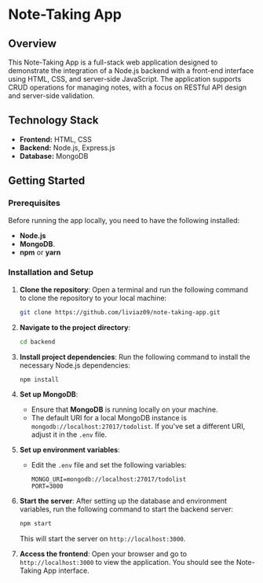 
# Note-Taking App

## Overview
This Note-Taking App is a full-stack web application designed to demonstrate the integration of a Node.js backend with a front-end interface using HTML, CSS, and server-side JavaScript. The application supports CRUD operations for managing notes, with a focus on RESTful API design and server-side validation.

## Technology Stack
- **Frontend:** HTML, CSS
- **Backend:** Node.js, Express.js
- **Database:** MongoDB

## Getting Started

### Prerequisites
Before running the app locally, you need to have the following installed:
- **Node.js**
- **MongoDB**.
- **npm** or **yarn**

### Installation and Setup

1. **Clone the repository**:
   Open a terminal and run the following command to clone the repository to your local machine:
   ```bash
   git clone https://github.com/liviaz09/note-taking-app.git
   ```

2. **Navigate to the project directory**:
   ```bash
   cd backend
   ```

3. **Install project dependencies**:
   Run the following command to install the necessary Node.js dependencies:
   ```bash
   npm install
   ```

4. **Set up MongoDB**:
   - Ensure that **MongoDB** is running locally on your machine.
   - The default URI for a local MongoDB instance is `mongodb://localhost:27017/todolist`. If you've set a different URI, adjust it in the `.env` file.

5. **Set up environment variables**:
   - Edit the `.env` file and set the following variables:
     ```
     MONGO_URI=mongodb://localhost:27017/todolist
     PORT=3000
     ```

6. **Start the server**:
   After setting up the database and environment variables, run the following command to start the backend server:
   ```bash
   npm start
   ```
   This will start the server on `http://localhost:3000`.

7. **Access the frontend**:
   Open your browser and go to `http://localhost:3000` to view the application. You should see the Note-Taking App interface.
